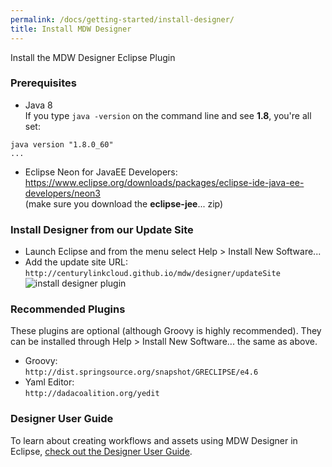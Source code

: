 ```yaml
---
permalink: /docs/getting-started/install-designer/
title: Install MDW Designer
---
```


Install the MDW Designer Eclipse Plugin

### Prerequisites
  - Java 8   
  If you type `java -version` on the command line and see **1.8**, you're all set:
  ```
  java version "1.8.0_60"
  ...
  ```
  - Eclipse Neon for JavaEE Developers:<br>
    <https://www.eclipse.org/downloads/packages/eclipse-ide-java-ee-developers/neon3>  
    (make sure you download the **eclipse-jee**... zip)
  
### Install Designer from our Update Site
  - Launch Eclipse and from the menu select Help > Install New Software...
  - Add the update site URL:<br>
    `http://centurylinkcloud.github.io/mdw/designer/updateSite`
  ![install designer plugin](../images/designerPlugin.png "designerPlugin")
  
### Recommended Plugins
  These plugins are optional (although Groovy is highly recommended).
  They can be installed through Help > Install New Software... the same as above.
  - Groovy:<br>
    `http://dist.springsource.org/snapshot/GRECLIPSE/e4.6`
  - Yaml Editor:<br>
    `http://dadacoalition.org/yedit`

### Designer User Guide
  To learn about creating workflows and assets using MDW Designer in Eclipse,
  [check out the Designer User Guide](../../designer/user-guide).